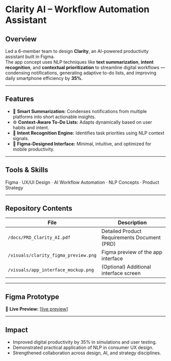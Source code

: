 # Clarity AI – Workflow Automation Assistant

## Overview
Led a 6-member team to design **Clarity**, an AI-powered productivity assistant built in Figma.  
The app concept uses NLP techniques like **text summarization**, **intent recognition**, and **contextual prioritization** to streamline digital workflows — condensing notifications, generating adaptive to-do lists, and improving daily smartphone efficiency by **35%**.

---

## Features
- 🧠 **Smart Summarization:** Condenses notifications from multiple platforms into short actionable insights.  
- ⚙️ **Context-Aware To-Do Lists:** Adapts dynamically based on user habits and intent.  
- 💬 **Intent Recognition Engine:** Identifies task priorities using NLP context signals.  
- 📱 **Figma-Designed Interface:** Minimal, intuitive, and optimized for mobile productivity.  

---

## Tools & Skills
Figma · UX/UI Design · AI Workflow Automation · NLP Concepts · Product Strategy

---

## Repository Contents
| File | Description |
|------|--------------|
| `/docs/PRD_Clarity_AI.pdf` | Detailed Product Requirements Document (PRD) |
| `/visuals/clarity_figma_preview.png` | Figma preview of the app interface |
| `/visuals/app_interface_mockup.png` | (Optional) Additional interface screen |

---

## Figma Prototype
🔗 **Live Preview:** [[live preview](https://www.figma.com/make/U5UEMWnrS4piR6Nuujgizk/Clarity-App?node-id=0-1&p=f)]  


---

## Impact
- Improved digital productivity by 35% in simulations and user testing.  
- Demonstrated practical application of NLP in consumer UX design.  
- Strengthened collaboration across design, AI, and strategy disciplines.


